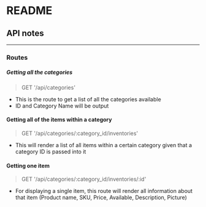 # README

## API notes
***
### Routes
##### Getting all the categories
>GET '/api/categories'

+ This is the route to get a list of all the categories available
+ ID and Category Name will be output

#### Getting all of the items within a category
> GET '/api/categories/:category_id/inventories'

+ This will render a list of all items within a certain category given that a category ID is passed into it

#### Getting one item
> GET '/api/categories/:category_id/inventories/:id'

+ For displaying a single item, this route will render all information about that item (Product name, SKU, Price, Available, Description, Picture)
